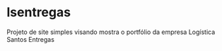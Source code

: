 # lsentregas
Projeto de site simples visando mostra o portfólio da empresa Logística Santos Entregas
